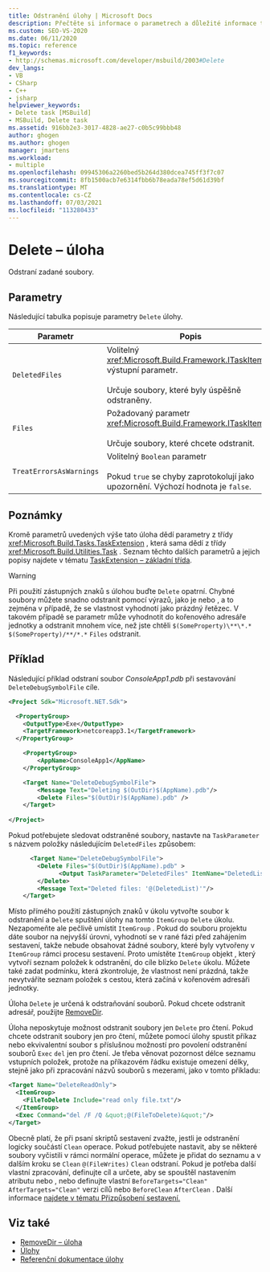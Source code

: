 ```yaml
---
title: Odstranění úlohy | Microsoft Docs
description: Přečtěte si informace o parametrech a důležité informace týkající se MSBuild úlohy Odstranit k odstranění zadaných souborů.
ms.custom: SEO-VS-2020
ms.date: 06/11/2020
ms.topic: reference
f1_keywords:
- http://schemas.microsoft.com/developer/msbuild/2003#Delete
dev_langs:
- VB
- CSharp
- C++
- jsharp
helpviewer_keywords:
- Delete task [MSBuild]
- MSBuild, Delete task
ms.assetid: 916bb2e3-3017-4828-ae27-c0b5c99bbb48
author: ghogen
ms.author: ghogen
manager: jmartens
ms.workload:
- multiple
ms.openlocfilehash: 09945306a2260bed5b264d380dcea745ff3f7c07
ms.sourcegitcommit: 8fb1500acb7e6314fbb6b78eada78ef5d61d39bf
ms.translationtype: MT
ms.contentlocale: cs-CZ
ms.lasthandoff: 07/03/2021
ms.locfileid: "113280433"
---
```

# <a name="delete-task"></a>Delete – úloha

Odstraní zadané soubory.

## <a name="parameters"></a>Parametry

Následující tabulka popisuje parametry `Delete` úlohy.

|Parametr|Popis|
|---------------|-----------------|
|`DeletedFiles`|Volitelný <xref:Microsoft.Build.Framework.ITaskItem> `[]` výstupní parametr.<br /><br /> Určuje soubory, které byly úspěšně odstraněny.|
|`Files`|Požadovaný parametr <xref:Microsoft.Build.Framework.ITaskItem>`[]`.<br /><br /> Určuje soubory, které chcete odstranit.|
|`TreatErrorsAsWarnings`|Volitelný `Boolean` parametr<br /><br /> Pokud `true` se chyby zaprotokolují jako upozornění. Výchozí hodnota je `false`.|

## <a name="remarks"></a>Poznámky

Kromě parametrů uvedených výše tato úloha dědí parametry z třídy <xref:Microsoft.Build.Tasks.TaskExtension> , která sama dědí z třídy <xref:Microsoft.Build.Utilities.Task> . Seznam těchto dalších parametrů a jejich popisy najdete v tématu [TaskExtension – základní třída](../msbuild/taskextension-base-class.md).

> [!WARNING]
> Při použití zástupných znaků s úlohou buďte `Delete` opatrní. Chybné soubory můžete snadno odstranit pomocí výrazů, jako je nebo , a to zejména v případě, že se vlastnost vyhodnotí jako prázdný řetězec. V takovém případě se parametr může vyhodnotit do kořenového adresáře jednotky a odstranit mnohem více, než jste chtěli `$(SomeProperty)\**\*.*` `$(SomeProperty)/**/*.*` `Files` odstranit.

## <a name="example"></a>Příklad

Následující příklad odstraní soubor *ConsoleApp1.pdb* při sestavování `DeleteDebugSymbolFile` cíle.

```xml
<Project Sdk="Microsoft.NET.Sdk">

  <PropertyGroup>
    <OutputType>Exe</OutputType>
    <TargetFramework>netcoreapp3.1</TargetFramework>
  </PropertyGroup>

    <PropertyGroup>
        <AppName>ConsoleApp1</AppName>
    </PropertyGroup>

    <Target Name="DeleteDebugSymbolFile">
        <Message Text="Deleting $(OutDir)$(AppName).pdb"/>
        <Delete Files="$(OutDir)$(AppName).pdb" />
    </Target>
  
</Project>

```

Pokud potřebujete sledovat odstraněné soubory, nastavte na `TaskParameter` s názvem položky následujícím `DeletedFiles` způsobem:

```xml
      <Target Name="DeleteDebugSymbolFile">
        <Delete Files="$(OutDir)$(AppName).pdb" >
              <Output TaskParameter="DeletedFiles" ItemName="DeletedList"/>
        </Delete>
        <Message Text="Deleted files: '@(DeletedList)'"/>
    </Target>
```

Místo přímého použití zástupných znaků v úkolu vytvořte soubor k odstranění a `Delete` spuštění úlohy na tomto `ItemGroup` `Delete` úkolu. Nezapomeňte ale pečlivě umístit `ItemGroup` . Pokud do souboru projektu dáte soubor na nejvyšší úrovni, vyhodnotí se v rané fázi před zahájením sestavení, takže nebude obsahovat žádné soubory, které byly vytvořeny v `ItemGroup` rámci procesu sestavení. Proto umístěte `ItemGroup` objekt , který vytvoří seznam položek k odstranění, do cíle blízko `Delete` úkolu. Můžete také zadat podmínku, která zkontroluje, že vlastnost není prázdná, takže nevytváříte seznam položek s cestou, která začíná v kořenovém adresáři jednotky.

Úloha `Delete` je určená k odstraňování souborů. Pokud chcete odstranit adresář, použijte [RemoveDir](removedir-task.md).

Úloha neposkytuje možnost odstranit soubory jen `Delete` pro čtení. Pokud chcete odstranit soubory jen pro čtení, můžete pomocí úlohy spustit příkaz nebo ekvivalentní soubor s příslušnou možností pro povolení odstranění souborů `Exec` `del` jen pro čtení. Je třeba věnovat pozornost délce seznamu vstupních položek, protože na příkazovém řádku existuje omezení délky, stejně jako při zpracování názvů souborů s mezerami, jako v tomto příkladu:

```xml
<Target Name="DeleteReadOnly">
  <ItemGroup>
    <FileToDelete Include="read only file.txt"/>
  </ItemGroup>
  <Exec Command="del /F /Q &quot;@(FileToDelete)&quot;"/>
</Target>
```

Obecně platí, že při psaní skriptů sestavení zvažte, jestli je odstranění logicky součástí `Clean` operace. Pokud potřebujete nastavit, aby se některé soubory vyčistili v rámci normální operace, můžete je přidat do seznamu a v dalším kroku se `Clean` `@(FileWrites)` `Clean` odstraní. Pokud je potřeba další vlastní zpracování, definujte cíl a určete, aby se spouštěl nastavením atributu nebo , nebo definujte vlastní `BeforeTargets="Clean"` `AfterTargets="Clean"` verzi cílů nebo `BeforeClean` `AfterClean` . Další informace [najdete v tématu Přizpůsobení sestavení.](customize-your-build.md)

## <a name="see-also"></a>Viz také

- [RemoveDir – úloha](removedir-task.md)
- [Úlohy](../msbuild/msbuild-tasks.md)
- [Referenční dokumentace úlohy](../msbuild/msbuild-task-reference.md)
